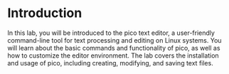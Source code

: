 # Introduction

In this lab, you will be introduced to the pico text editor, a user-friendly command-line tool for text processing and editing on Linux systems. You will learn about the basic commands and functionality of pico, as well as how to customize the editor environment. The lab covers the installation and usage of pico, including creating, modifying, and saving text files.
